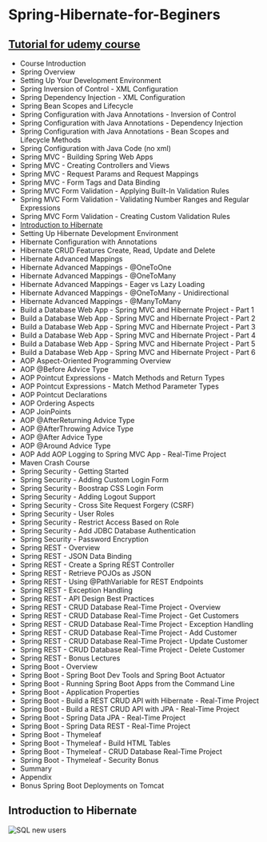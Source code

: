 # Spring-Hibernate-for-Beginers
## [Tutorial for udemy course](https://www.udemy.com/course/spring-hibernate-tutorial/)
* Course Introduction
* Spring Overview
* Setting Up Your Development Environment
* Spring Inversion of Control - XML Configuration
* Spring Dependency Injection - XML Configuration
* Spring Bean Scopes and Lifecycle
* Spring Configuration with Java Annotations - Inversion of Control
* Spring Configuration with Java Annotations - Dependency Injection
* Spring Configuration with Java Annotations - Bean Scopes and Lifecycle Methods
* Spring Configuration with Java Code (no xml)
* Spring MVC - Building Spring Web Apps
* Spring MVC - Creating Controllers and Views
* Spring MVC - Request Params and Request Mappings
* Spring MVC - Form Tags and Data Binding
* Spring MVC Form Validation - Applying Built-In Validation Rules
* Spring MVC Form Validation - Validating Number Ranges and Regular Expressions
* Spring MVC Form Validation - Creating Custom Validation Rules
* [Introduction to Hibernate](#Introduction-to-Hibernate)
* Setting Up Hibernate Development Environment
* Hibernate Configuration with Annotations
* Hibernate CRUD Features Create, Read, Update and Delete
* Hibernate Advanced Mappings
* Hibernate Advanced Mappings - @OneToOne
* Hibernate Advanced Mappings - @OneToMany
* Hibernate Advanced Mappings - Eager vs Lazy Loading
* Hibernate Advanced Mappings - @OneToMany - Unidirectional
* Hibernate Advanced Mappings - @ManyToMany
* Build a Database Web App - Spring MVC and Hibernate Project - Part 1
* Build a Database Web App - Spring MVC and Hibernate Project - Part 2
* Build a Database Web App - Spring MVC and Hibernate Project - Part 3
* Build a Database Web App - Spring MVC and Hibernate Project - Part 4
* Build a Database Web App - Spring MVC and Hibernate Project - Part 5
* Build a Database Web App - Spring MVC and Hibernate Project - Part 6
* AOP Aspect-Oriented Programming Overview
* AOP @Before Advice Type
* AOP Pointcut Expressions - Match Methods and Return Types
* AOP Pointcut Expressions - Match Method Parameter Types
* AOP Pointcut Declarations
* AOP Ordering Aspects
* AOP JoinPoints
* AOP @AfterReturning Advice Type
* AOP @AfterThrowing Advice Type
* AOP @After Advice Type
* AOP @Around Advice Type
* AOP Add AOP Logging to Spring MVC App - Real-Time Project
* Maven Crash Course
* Spring Security - Getting Started
* Spring Security - Adding Custom Login Form
* Spring Security - Boostrap CSS Login Form
* Spring Security - Adding Logout Support
* Spring Security - Cross Site Request Forgery (CSRF)
* Spring Security - User Roles
* Spring Security - Restrict Access Based on Role
* Spring Security - Add JDBC Database Authentication
* Spring Security - Password Encryption
* Spring REST - Overview
* Spring REST - JSON Data Binding
* Spring REST - Create a Spring REST Controller
* Spring REST - Retrieve POJOs as JSON
* Spring REST - Using @PathVariable for REST Endpoints
* Spring REST - Exception Handling
* Spring REST - API Design Best Practices
* Spring REST - CRUD Database Real-Time Project - Overview
* Spring REST - CRUD Database Real-Time Project - Get Customers
* Spring REST - CRUD Database Real-Time Project - Exception Handling
* Spring REST - CRUD Database Real-Time Project - Add Customer
* Spring REST - CRUD Database Real-Time Project - Update Customer
* Spring REST - CRUD Database Real-Time Project - Delete Customer
* Spring REST - Bonus Lectures
* Spring Boot - Overview
* Spring Boot - Spring Boot Dev Tools and Spring Boot Actuator
* Spring Boot - Running Spring Boot Apps from the Command Line
* Spring Boot - Application Properties
* Spring Boot - Build a REST CRUD API with Hibernate - Real-Time Project
* Spring Boot - Build a REST CRUD API with JPA - Real-Time Project
* Spring Boot - Spring Data JPA - Real-Time Project
* Spring Boot - Spring Data REST - Real-Time Project
* Spring Boot - Thymeleaf
* Spring Boot - Thymeleaf - Build HTML Tables
* Spring Boot - Thymeleaf - CRUD Database Real-Time Project
* Spring Boot - Thymeleaf - Security Bonus
* Summary
* Appendix
* Bonus Spring Boot Deployments on Tomcat

## Introduction to Hibernate

![SQL new users](https://www.dropbox.com/s/pyllrq9885rk6a8/sql-new-users.png)

